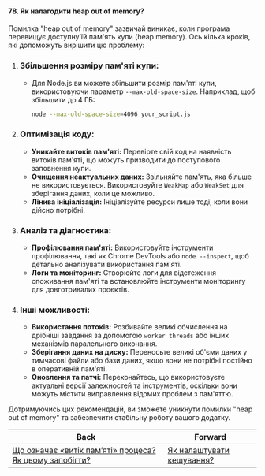 #### 78. Як налагодити heap out of memory?

Помилка "heap out of memory" зазвичай виникає, коли програма перевищує доступну їй пам'ять купи (heap memory). Ось кілька кроків, які допоможуть вирішити цю проблему:

1. ### Збільшення розміру пам'яті купи:
   - Для Node.js ви можете збільшити розмір пам'яті купи, використовуючи параметр `--max-old-space-size`. Наприклад, щоб збільшити до 4 ГБ:  
     ```bash
     node --max-old-space-size=4096 your_script.js
     ```

2. ### Оптимізація коду:
   - **Уникайте витоків пам'яті:** Перевірте свій код на наявність витоків пам'яті, що можуть призводити до поступового заповнення купи.
   - **Очищення неактуальних даних:** Звільняйте пам'ять, яка більше не використовується. Використовуйте `WeakMap` або `WeakSet` для зберігання даних, коли це можливо.
   - **Лінива ініціалізація:** Ініціалізуйте ресурси лише тоді, коли вони дійсно потрібні.

3. ### Аналіз та діагностика:
   - **Профілювання пам'яті:** Використовуйте інструменти профілювання, такі як Chrome DevTools або `node --inspect`, щоб детально аналізувати використання пам'яті.
   - **Логи та моніторинг:** Створюйте логи для відстеження споживання пам'яті та встановлюйте інструменти моніторингу для довготривалих проєктів.

4. ### Інші можливості:
   - **Використання потоків:** Розбивайте великі обчислення на дрібніші завдання за допомогою `worker threads` або інших механізмів паралельного виконання.
   - **Зберігання даних на диску:** Переносьте великі об'єми даних у тимчасові файли або бази даних, якщо вони не потрібні постійно в оперативній пам'яті.
   - **Оновлення та патчі:** Переконайтесь, що використовуєте актуальні версії залежностей та інструментів, оскільки вони можуть містити виправлення відомих проблем з пам'яттю.

Дотримуючись цих рекомендацій, ви зможете уникнути помилки "heap out of memory" та забезпечити стабільну роботу вашого додатку.

| Back | Forward |
|---|---|
| [Що означає «витік пам’яті» процеса? Як цьому запобігти?](/ua/middle/nodejs/what-is-a-memory-leak-and-how-can-it-be-prevented.md)  | [Як налаштувати кешування?](/ua/middle/nodejs/how-to-configure-caching.md) |
